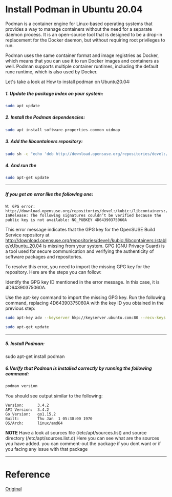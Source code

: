 # Install Podman in Ubuntu 20.04

Podman is a container engine for Linux-based operating systems that provides a way to manage containers without the need for a separate daemon process. It is an open-source tool that is designed to be a drop-in replacement for the Docker daemon, but without requiring root privileges to run.

Podman uses the same container format and image registries as Docker, which means that you can use it to run Docker images and containers as well. Podman supports multiple container runtimes, including the default runc runtime, which is also used by Docker.

Let's take a look at How to install podman on Ubuntu20.04:

##### 1. Update the package index on your system:
```bash
sudo apt update
```

##### 2. Install the Podman dependencies:
```bash
sudo apt install software-properties-common uidmap
```

##### 3. Add the libcontainers repository:
```bash
sudo sh -c "echo 'deb http://download.opensuse.org/repositories/devel:/kubic:/libcontainers:/stable/xUbuntu_20.04/ /' > /etc/apt/sources.list.d/devel:kubic:libcontainers:stable.list"
```

##### 4. And run the
```bash
sudo apt-get update
```
---
##### If you get an error like the following one:

```
W: GPG error: http://download.opensuse.org/repositories/devel:/kubic:/libcontainers:/stable/xUbuntu_20.04 InRelease: The following signatures couldn’t be verified because the public key is not available: NO_PUBKEY 4D64390375060A  
```

This error message indicates that the GPG key for the OpenSUSE Build Service repository at http://download.opensuse.org/repositories/devel:/kubic:/libcontainers:/stable/xUbuntu_20.04 is missing from your system. GPG (GNU Privacy Guard) is a tool used for secure communication and verifying the authenticity of software packages and repositories.

To resolve this error, you need to import the missing GPG key for the repository. Here are the steps you can follow:

Identify the GPG key ID mentioned in the error message. In this case, it is 4D64390375060A.

Use the apt-key command to import the missing GPG key. Run the following command, replacing 4D64390375060A with the key ID you obtained in the previous step:
```bash
sudo apt-key adv --keyserver hkp://keyserver.ubuntu.com:80 --recv-keys 4D64390375060A
```
```bash
sudo apt-get update
```
---

##### 5. Install Podman:

sudo apt-get install podman

##### 6.Verify that Podman is installed correctly by running the following command:

```bash
podman version
```

You should see output similar to the following:

```
Version:      3.4.2
API Version:  3.4.2
Go Version:   go1.15.2
Built:        Thu Jan  1 05:30:00 1970
OS/Arch:      linux/amd64
```

**NOTE** Have a look at sources file (/etc/apt/sources.list) and source directory (/etc/apt/sources.list.d)
Here you can see what are the sources you have added. you can comment-out the package if you dont want or if you facing any issue with that package

---

# Reference

[Original](https://rameshponnusamy.medium.com/install-podman-in-ubuntu-20-04-442649400b3f)
